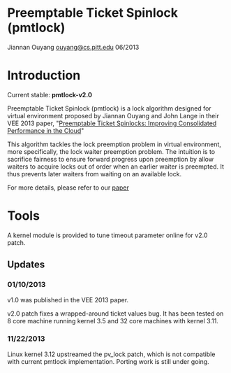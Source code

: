 # Preemptable Ticket Spinlock (pmtlock)
Jiannan Ouyang
ouyang@cs.pitt.edu
06/2013

# Introduction 
Current stable:  **pmtlock-v2.0** 

Preemptable Ticket Spinlock (pmtlock) is a lock algorithm designed for virtual
environment proposed by Jiannan Ouyang and John Lange in their VEE 2013 paper, 
"[Preemptable Ticket Spinlocks: Improving Consolidated Performance in the Cloud](http://www.cs.pitt.edu/~ouyang/files/publication/preemptable_lock-ouyang-vee13.pdf)"

This algorithm tackles the lock preemption problem in virtual environment, more
specifically, the lock waiter preemption problem.  The intuition is to
sacrifice fairness to ensure forward progress upon preemption by allow waiters to
acquire locks out of order when an earlier waiter is preempted.  It thus prevents later
waiters from waiting on an available lock.

For more details, please refer to our [paper](http://www.cs.pitt.edu/~ouyang/files/publication/preemptable_lock-ouyang-vee13.pdf) 

# Tools
A kernel module is provided to tune timeout parameter online for v2.0 patch.

## Updates
### 01/10/2013

v1.0 was published in the VEE 2013 paper. 

v2.0 patch fixes a wrapped-around ticket values bug. It has been tested on 8
core machine running kernel 3.5 and 32 core machines with kernel 3.11.

### 11/22/2013
Linux kernel 3.12 upstreamed the pv_lock patch, which is not compatible with
current pmtlock implementation.  Porting work is still under going.


